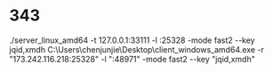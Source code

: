 # 343
./server_linux_amd64 -t 127.0.0.1:33111 -l :25328 -mode fast2 --key jqid,xmdh
C:\Users\chenjunjie\Desktop\client_windows_amd64.exe -r "173.242.116.218:25328" -l ":48971" -mode fast2 --key "jqid,xmdh"
